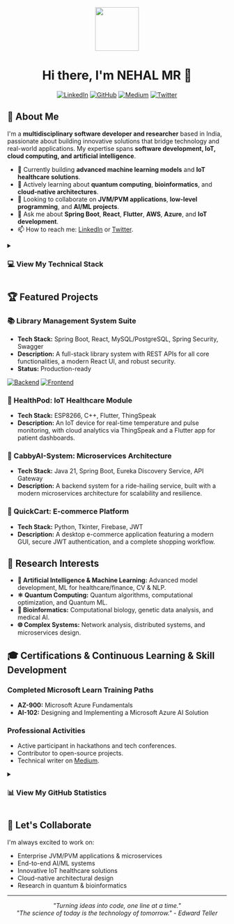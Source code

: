 <div align="center">
  <img src="https://media.giphy.com/media/M9gbBd9nbDrOTu1Mqx/giphy.gif" width="100"/>
  <h1 align="center">Hi there, I'm NEHAL MR 👋</h1>
</div>

<div align="center">

[![LinkedIn](https://img.shields.io/badge/LinkedIn-0077B5?style=for-the-badge&logo=linkedin&logoColor=white)](https://linkedin.com/in/nehalmr)
[![GitHub](https://img.shields.io/badge/GitHub-100000?style=for-the-badge&logo=github&logoColor=white)](https://github.com/nehalmr) 
[![Medium](https://img.shields.io/badge/Medium-12100E?style=for-the-badge&logo=medium&logoColor=white)](https://medium.com/@nehalmr)
[![Twitter](https://img.shields.io/badge/Twitter-1DA1F2?style=for-the-badge&logo=twitter&logoColor=white)](https://twitter.com/nehalmr08)

</div>

## 🚀 About Me

I'm a **multidisciplinary software developer and researcher** based in India, passionate about building innovative solutions that bridge technology and real-world applications. My expertise spans **software development, IoT, cloud computing, and artificial intelligence**.

- 🔭 Currently building **advanced machine learning models** and **IoT healthcare solutions**.
- 🌱 Actively learning about **quantum computing**, **bioinformatics**, and **cloud-native architectures**.
- 👯 Looking to collaborate on **JVM/PVM applications**, **low-level programming**, and **AI/ML projects**.
- 💬 Ask me about **Spring Boot**, **React**, **Flutter**, **AWS**, **Azure**, and **IoT development**.
- 📫 How to reach me: [LinkedIn](https://linkedin.com/in/nehalmr) or [Twitter](https://twitter.com/nehalmr08).

<details>
<summary><h3>💻 View My Technical Stack</h3></summary>

<h4>Programming Languages</h4>
<p>
    <img src="https://img.shields.io/badge/Java-ED8B00?style=for-the-badge&logo=java&logoColor=white" alt="Java"/>
    <img src="https://img.shields.io/badge/Python-3776AB?style=for-the-badge&logo=python&logoColor=white" alt="Python"/>
    <img src="https://img.shields.io/badge/JavaScript-F7DF1E?style=for-the-badge&logo=javascript&logoColor=black" alt="JavaScript"/>
    <img src="https://img.shields.io/badge/TypeScript-007ACC?style=for-the-badge&logo=typescript&logoColor=white" alt="TypeScript"/>
    <img src="https://img.shields.io/badge/C++-00599C?style=for-the-badge&logo=c%2B%2B&logoColor=white" alt="C++"/>
    <img src="https://img.shields.io/badge/Dart-0175C2?style=for-the-badge&logo=dart&logoColor=white" alt="Dart"/>
</p>

<h4>Frameworks & Libraries</h4>
<p>
    <img src="https://img.shields.io/badge/Spring_Boot-6DB33F?style=for-the-badge&logo=spring-boot&logoColor=white" alt="Spring Boot"/>
    <img src="https://img.shields.io/badge/React-20232A?style=for-the-badge&logo=react&logoColor=61DAFB" alt="React"/>
    <img src="https://img.shields.io/badge/Flutter-02569B?style=for-the-badge&logo=flutter&logoColor=white" alt="Flutter"/>
    <img src="https://img.shields.io/badge/Spring_Security-6DB33F?style=for-the-badge&logo=Spring-Security&logoColor=white" alt="Spring Security"/>
</p>

<h4>Databases</h4>
<p>
    <img src="https://img.shields.io/badge/MySQL-00000F?style=for-the-badge&logo=mysql&logoColor=white" alt="MySQL"/>
    <img src="https://img.shields.io/badge/PostgreSQL-316192?style=for-the-badge&logo=postgresql&logoColor=white" alt="PostgreSQL"/>
    <img src="https://img.shields.io/badge/Firebase-039BE5?style=for-the-badge&logo=Firebase&logoColor=white" alt="Firebase"/>
    <img src="https://img.shields.io/badge/H2-0078D4?style=for-the-badge&logo=h2&logoColor=white" alt="H2"/>
</p>

<h4>Cloud & DevOps</h4>
<p>
    <img src="https://img.shields.io/badge/Amazon_AWS-232F3E?style=for-the-badge&logo=amazon-aws&logoColor=white" alt="AWS"/>
    <img src="https://img.shields.io/badge/Microsoft_Azure-0089D0?style=for-the-badge&logo=microsoft-azure&logoColor=white" alt="Microsoft Azure"/>
    <img src="https://img.shields.io/badge/Docker-2CA5E0?style=for-the-badge&logo=docker&logoColor=white" alt="Docker"/>
    <img src="https://img.shields.io/badge/Swagger-85EA2D?style=for-the-badge&logo=Swagger&logoColor=white" alt="Swagger"/>
</p>

<h4>IoT & Hardware</h4>
<p>
    <img src="https://img.shields.io/badge/Arduino-00979D?style=for-the-badge&logo=Arduino&logoColor=white" alt="Arduino"/>
    <img src="https://img.shields.io/badge/ESP8266-E7352C?style=for-the-badge&logo=espressif&logoColor=white" alt="ESP8266"/>
    <img src="https://img.shields.io/badge/ThingSpeak-FF6C37?style=for-the-badge&logo=thingspeak&logoColor=white" alt="ThingSpeak"/>
</p>

</details>

## 🏆 Featured Projects

### 📚 Library Management System Suite
- **Tech Stack:** Spring Boot, React, MySQL/PostgreSQL, Spring Security, Swagger
- **Description:** A full-stack library system with REST APIs for all core functionalities, a modern React UI, and robust security.
- **Status:** Production-ready
<p>
    <a href="https://github.com/nehalmr/Library-Management-System"><img src="https://img.shields.io/badge/View_Backend-Spring_Boot-6DB33F?style=for-the-badge" alt="Backend"></a>
    <a href="https://github.com/nehalmr/LMS-APP-ReactJS"><img src="https://img.shields.io/badge/View_Frontend-React-61DAFB?style=for-the-badge" alt="Frontend"></a>
</p>

### 🏥 HealthPod: IoT Healthcare Module
- **Tech Stack:** ESP8266, C++, Flutter, ThingSpeak
- **Description:** An IoT device for real-time temperature and pulse monitoring, with cloud analytics via ThingSpeak and a Flutter app for patient dashboards.

### 🚕 CabbyAI-System: Microservices Architecture
- **Tech Stack:** Java 21, Spring Boot, Eureka Discovery Service, API Gateway
- **Description:** A backend system for a ride-hailing service, built with a modern microservices architecture for scalability and resilience.

### 🛒 QuickCart: E-commerce Platform
- **Tech Stack:** Python, Tkinter, Firebase, JWT
- **Description:** A desktop e-commerce application featuring a modern GUI, secure JWT authentication, and a complete shopping workflow.

## 🔬 Research Interests

- **🤖 Artificial Intelligence & Machine Learning:** Advanced model development, ML for healthcare/finance, CV & NLP.
- **⚛️ Quantum Computing:** Quantum algorithms, computational optimization, and Quantum ML.
- **🧬 Bioinformatics:** Computational biology, genetic data analysis, and medical AI.
- **🌐 Complex Systems:** Network analysis, distributed systems, and microservices design.

## 🎓 Certifications & Continuous Learning & Skill Development

### Completed Microsoft Learn Training Paths
- **AZ-900:** Microsoft Azure Fundamentals
- **AI-102:** Designing and Implementing a Microsoft Azure AI Solution

### Professional Activities
- Active participant in hackathons and tech conferences.
- Contributor to open-source projects.
- Technical writer on [Medium](https://medium.com/@nehalmr).

<details>
<summary><h3>📊 View My GitHub Statistics</h3></summary>
<p align="center">
  <img src="https://github-readme-stats.vercel.app/api?username=nehalmr&show_icons=true&theme=radical&count_private=true" alt="Nehal's GitHub Stats"/>
  <br/>
  <img src="https://github-readme-stats.vercel.app/api/top-langs/?username=nehalmr&layout=compact&theme=radical" alt="Top Languages"/>
</p>
</details>

## 🤝 Let's Collaborate

I'm always excited to work on:
- Enterprise JVM/PVM applications & microservices
- End-to-end AI/ML systems
- Innovative IoT healthcare solutions
- Cloud-native architectural design
- Research in quantum & bioinformatics

---

<div align="center">
  <i>"Turning ideas into code, one line at a time."</i><br>
  <i>"The science of today is the technology of tomorrow." - Edward Teller</i>
</div>
